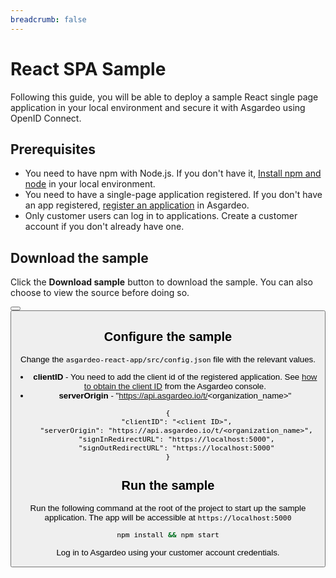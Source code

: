 ```yaml
---
breadcrumb: false
---
```


# React SPA Sample

Following this guide, you will be able to deploy a sample React single page application in your local environment and secure it with Asgardeo using OpenID Connect.

## Prerequisites

- You need to have npm with Node.js. If you don't have it, [Install npm and node](https://www.npmjs.com/get-npm) in your local environment.
- You need to have a single-page application registered. If you don't have an app registered, <a href ="/guides/applications/spa/register-app">register an application</a> in Asgardeo.
- Only <a :href="$withBase('/guides/user-management/manage-users/user-accounts/customer/')">customer</a> users can log in to applications. <a :href="$withBase('/guides/user-management/manage-users/user-accounts/customer/#onboard-customer-user')">Create a customer account</a> if you don't already have one.

## Download the sample

Click the **Download sample** button to download the sample. You can also choose to view the source before doing so.

<Button 
    buttonType='grey-outlined-icon'
    displayType='inline-button'
    buttonText='Download sample'
    startIconPath='images/technologies/react-logo.svg'
    endIconPath='icons/downloadIcon.svg'
    externalLink='https://github.com/asgardeo/asgardeo-auth-react-sdk/releases/latest/download/asgardeo-react-app.zip'
    v-bind:openInNewTab='true'
/>
<Button 
    buttonType='grey-outlined-icon'
    displayType='inline-button'
    buttonText='View source'
    endIconPath='images/technologies/github-logo.svg'
    externalLink='https://github.com/asgardeo/asgardeo-auth-react-sdk/tree/main/samples/asgardeo-react-app'
    v-bind:openInNewTab='true'
/>

## Configure the sample

Change the `asgardeo-react-app/src/config.json` file with the relevant values.

- **clientID** - You need to add the client id of the registered application. See <a href = "/guides/applications/spa/configure-login/#obtain-client-id">how to obtain the client ID</a> from the Asgardeo console.
- **serverOrigin** - "https://api.asgardeo.io/t/<organization_name>"
``` json{2,3}
{
    "clientID": "<client ID>",
    "serverOrigin": "https://api.asgardeo.io/t/<organization_name>",
    "signInRedirectURL": "https://localhost:5000",
    "signOutRedirectURL": "https://localhost:5000"
}
```

## Run the sample

Run the following command at the root of the project to start up the sample application. The app will be accessible at `https://localhost:5000` 

```bash
npm install && npm start
```

Log in to Asgardeo using your customer account credentials.


